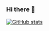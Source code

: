 ### Hi there :wave:

[![GitHub stats](https://github-readme-stats.vercel.app/api?username=spoturno)](https://github.com/anuraghazra/github-readme-stats)


<!--
We do not see things as they are, we see things as we are.
-->
